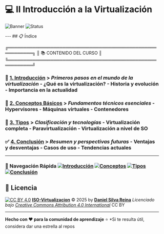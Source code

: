 # 💻 II Introducción a la Virtualización
![Banner](https://img.shields.io/badge/Virtualización-Documentación-blueviolet?style=for-the-badge&logo=docker) ![Status](https://img.shields.io/badge/Estado-Completo-success?style=for-the-badge)

--- ## 📋 Índice

  ╔══════════════════════════════════════════════════════════╗ 
  ║ 📚 CONTENIDO DEL CURSO                                   ║
  ╚══════════════════════════════════════════════════════════╝

### 🚀 **[1. Introducción](1.md)** > *Primeros pasos en el mundo de la virtualización* - ¿Qué es la virtualización? - Historia y evolución - Importancia en la actualidad	

### 🧠 **[2. Conceptos Básicos](2.md)** > *Fundamentos técnicos esenciales* - Hypervisores - Máquinas virtuales - Contenedores

### 🔧 **[3. Tipos](3.md)** > *Clasificación y tecnologías* - Virtualización completa - Paravirtualización - Virtualización a nivel de SO	

### ✅ **[4. Conclusión](conclusiones.md)** > *Resumen y perspectivas futuras* - Ventajas y desventajas - Casos de uso - Tendencias actuales
---
### 🎯 Navegación Rápida [![Introducción](https://img.shields.io/badge/1-Introducción-blue?style=flat-square)](1.md) [![Conceptos](https://img.shields.io/badge/2-Conceptos_Básicos-green?style=flat-square)](2.md) [![Tipos](https://img.shields.io/badge/3-Tipos-orange?style=flat-square)](3.md) [![Conclusión](https://img.shields.io/badge/4-Conclusión-red?style=flat-square)](conclusiones.md)

## 📜 Licencia

[![CC BY 4.0](https://img.shields.io/badge/License-CC%20BY%204.0-lightgrey.svg?style=for-the-badge)](https://creativecommons.org/licenses/by/4.0/) **[ISO-Virtualizacion](https://github.com/JohnDSil/ISO-Virtualizacion)** © 2025 by **[Daniel Silva Reina](https://github.com/JohnDSil)** *Licenciado bajo [Creative Commons Attribution 4.0 International](https://creativecommons.org/licenses/by/4.0/)* CC BY

---
**Hecho con ❤️ para la comunidad de aprendizaje** ⭐ *Si te resulta útil, considera dar una estrella al repos

